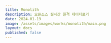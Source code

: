 ```yaml
---
title: Monolith
description: 오픈소스 실시간 원격 데이터로거
date: 2024-01-19
image: /assets/images/works/monolith/main.png
layout: docs
published: false
---
```


